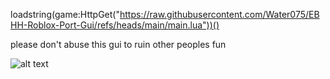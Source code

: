 loadstring(game:HttpGet("https://raw.githubusercontent.com/Water075/EBHH-Roblox-Port-Gui/refs/heads/main/main.lua"))()

please don't abuse this gui to ruin other peoples fun


![alt text](https://i.ibb.co/cSvzL9BN/EBHH1-0-0-FUCKERS.png)
